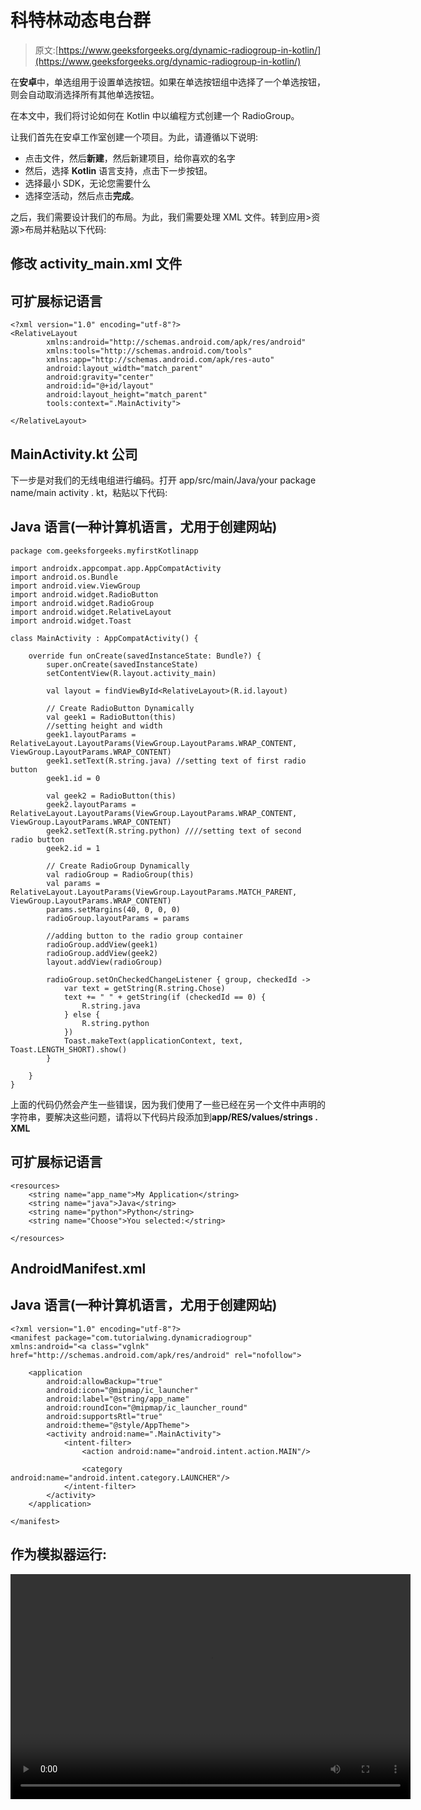 # 科特林动态电台群

> 原文:[https://www.geeksforgeeks.org/dynamic-radiogroup-in-kotlin/](https://www.geeksforgeeks.org/dynamic-radiogroup-in-kotlin/)

在**安卓**中，单选组用于设置单选按钮。如果在单选按钮组中选择了一个单选按钮，则会自动取消选择所有其他单选按钮。

在本文中，我们将讨论如何在 Kotlin 中以编程方式创建一个 RadioGroup。

让我们首先在安卓工作室创建一个项目。为此，请遵循以下说明:

*   点击文件，然后**新建**，然后新建项目，给你喜欢的名字
*   然后，选择 **Kotlin** 语言支持，点击下一步按钮。
*   选择最小 SDK，无论您需要什么
*   选择空活动，然后点击**完成**。

之后，我们需要设计我们的布局。为此，我们需要处理 XML 文件。转到应用>资源>布局并粘贴以下代码:

## 修改 activity_main.xml 文件

## 可扩展标记语言

```
<?xml version="1.0" encoding="utf-8"?>
<RelativeLayout
        xmlns:android="http://schemas.android.com/apk/res/android"
        xmlns:tools="http://schemas.android.com/tools"
        xmlns:app="http://schemas.android.com/apk/res-auto"
        android:layout_width="match_parent"
        android:gravity="center"
        android:id="@+id/layout"
        android:layout_height="match_parent"
        tools:context=".MainActivity">

</RelativeLayout>
```

## MainActivity.kt 公司

下一步是对我们的无线电组进行编码。打开 app/src/main/Java/your package name/main activity . kt，粘贴以下代码:

## Java 语言(一种计算机语言，尤用于创建网站)

```
package com.geeksforgeeks.myfirstKotlinapp

import androidx.appcompat.app.AppCompatActivity
import android.os.Bundle
import android.view.ViewGroup
import android.widget.RadioButton
import android.widget.RadioGroup
import android.widget.RelativeLayout
import android.widget.Toast

class MainActivity : AppCompatActivity() {

    override fun onCreate(savedInstanceState: Bundle?) {
        super.onCreate(savedInstanceState)
        setContentView(R.layout.activity_main)

        val layout = findViewById<RelativeLayout>(R.id.layout)

        // Create RadioButton Dynamically
        val geek1 = RadioButton(this)
        //setting height and width
        geek1.layoutParams = RelativeLayout.LayoutParams(ViewGroup.LayoutParams.WRAP_CONTENT, ViewGroup.LayoutParams.WRAP_CONTENT)
        geek1.setText(R.string.java) //setting text of first radio button
        geek1.id = 0

        val geek2 = RadioButton(this)
        geek2.layoutParams = RelativeLayout.LayoutParams(ViewGroup.LayoutParams.WRAP_CONTENT, ViewGroup.LayoutParams.WRAP_CONTENT)
        geek2.setText(R.string.python) ////setting text of second radio button
        geek2.id = 1

        // Create RadioGroup Dynamically
        val radioGroup = RadioGroup(this)
        val params = RelativeLayout.LayoutParams(ViewGroup.LayoutParams.MATCH_PARENT, ViewGroup.LayoutParams.WRAP_CONTENT)
        params.setMargins(40, 0, 0, 0)
        radioGroup.layoutParams = params

        //adding button to the radio group container
        radioGroup.addView(geek1)
        radioGroup.addView(geek2)
        layout.addView(radioGroup)

        radioGroup.setOnCheckedChangeListener { group, checkedId ->
            var text = getString(R.string.Chose)
            text += " " + getString(if (checkedId == 0) {
                R.string.java
            } else {
                R.string.python
            })
            Toast.makeText(applicationContext, text, Toast.LENGTH_SHORT).show()
        }

    }
}
```

上面的代码仍然会产生一些错误，因为我们使用了一些已经在另一个文件中声明的字符串，要解决这些问题，请将以下代码片段添加到**app/RES/values/strings . XML**

## 可扩展标记语言

```
<resources>
    <string name="app_name">My Application</string>
    <string name="java">Java</string>
    <string name="python">Python</string>
    <string name="Choose">You selected:</string>

</resources>
```

## AndroidManifest.xml

## Java 语言(一种计算机语言，尤用于创建网站)

```
<?xml version="1.0" encoding="utf-8"?>
<manifest package="com.tutorialwing.dynamicradiogroup"
xmlns:android="<a class="vglnk" href="http://schemas.android.com/apk/res/android" rel="nofollow">

    <application
        android:allowBackup="true"
        android:icon="@mipmap/ic_launcher"
        android:label="@string/app_name"
        android:roundIcon="@mipmap/ic_launcher_round"
        android:supportsRtl="true"
        android:theme="@style/AppTheme">
        <activity android:name=".MainActivity">
            <intent-filter>
                <action android:name="android.intent.action.MAIN"/>

                <category android:name="android.intent.category.LAUNCHER"/>
            </intent-filter>
        </activity>
    </application>

</manifest>
```

## 作为模拟器运行:

<video class="wp-video-shortcode" id="video-362222-1" width="640" height="360" preload="metadata" controls=""><source type="video/mp4" src="https://media.geeksforgeeks.org/wp-content/uploads/20191121225724/Group.mp4?_=1">[https://media.geeksforgeeks.org/wp-content/uploads/20191121225724/Group.mp4](https://media.geeksforgeeks.org/wp-content/uploads/20191121225724/Group.mp4)</video>